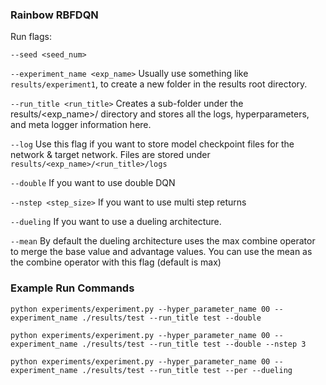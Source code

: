 ### Rainbow RBFDQN

Run flags: 

`--seed <seed_num>`

`--experiment_name <exp_name>` 
Usually use something like `results/experiment1`, to create a new folder in the results root directory. 

`--run_title <run_title>`
Creates a sub-folder under the results/<exp_name>/ directory and stores all the logs, hyperparameters, and meta logger information here. 

`--log` 
Use this flag if you want to store model checkpoint files for the network & target network. Files are stored under `results/<exp_name>/<run_title>/logs`

`--double` 
If you want to use double DQN

`--nstep <step_size>`
If you want to use multi step returns

`--dueling` 
If you want to use a dueling architecture.

`--mean` 
By default the dueling architecture uses the max combine operator to merge the base value and advantage values. You can use the mean as the combine operator with this flag (default is max)

### Example Run Commands
`python experiments/experiment.py --hyper_parameter_name 00 --experiment_name ./results/test --run_title test --double`

`python experiments/experiment.py --hyper_parameter_name 00 --experiment_name ./results/test --run_title test --double --nstep 3`

`python experiments/experiment.py --hyper_parameter_name 00 --experiment_name ./results/test --run_title test --per --dueling`